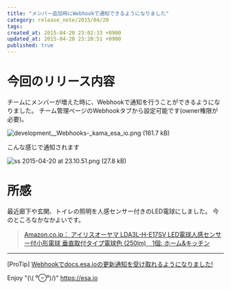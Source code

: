 ```yaml
---
title: "メンバー追加時にWebhookで通知できるようになりました"
category: release_note/2015/04/20
tags: 
created_at: 2015-04-20 23:02:33 +0900
updated_at: 2015-04-20 23:20:51 +0900
published: true
---
```


# 今回のリリース内容

チームにメンバーが増えた時に、Webhookで通知を行うことができるようになりました。
チーム管理ページのWebhookタブから設定可能です(owner権限が必要)。

![_development__Webhooks_-_kama_esa_io.png (161.7 kB)](https://img.esa.io/uploads/production/attachments/105/2015/04/20/1/c00ffc80-3e04-4bd4-a9df-601768fc5655.png)

こんな感じで通知されます

![ss 2015-04-20 at 23.10.51.png (27.8 kB)](https://img.esa.io/uploads/production/attachments/105/2015/04/20/1/91a30ab1-7e3e-42f3-bbc0-a81a43132491.png)

# 所感
最近廊下や玄関、トイレの照明を人感センサー付きのLED電球にしました。
今のところなかなかよいです。

> [Amazon.co.jp： アイリスオーヤマ LDA3L-H-E17SV LED電球人感センサー付小形電球 垂直取付タイプ電球色 (250lm)　1個: ホーム&キッチン](http://www.amazon.co.jp/dp/B006IHKQ4Y)

---
[ProTip] [Webhookでdocs.esa.ioの更新通知を受け取れるようになりました!](/posts/73) 

Enjoy "(\\( ⁰⊖⁰)/)"
https://esa.io
